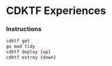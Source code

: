 # CDKTF Experiences

### Instructions

```bash
cdktf get
go mod tidy
cdktf deploy (up)
cdktf estroy (down)
```
